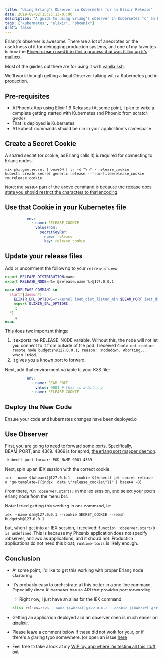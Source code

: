 ```yaml
---
title: "Using Erlang's Observer in Kubernetes for an Elixir Release"
date: 2019-09-02T15:25:13-07:00
description: "A guide to using Erlang's observer in Kubernetes for an Elixir Release."
tags: ["kubernetes", "elixir", "phoenix"]
draft: false
---
```


Erlang's observer is awesome. There are a lot of anecdotes on the usefulness of it for debugging production systems, and one of my favorites is how the [Phoenix team used it to find a process that was filling up it's mailbox](https://phoenixframework.org/blog/the-road-to-2-million-websocket-connections).

Most of the guides out there are for using it with [vanilla ssh](http://blog.plataformatec.com.br/2016/05/tracing-and-observing-your-remote-node/).

We'll work through getting a local Observer talking with a Kubernetes pod in production.

## Pre-requisites

* A Phoenix App using Elixir 1.9 Releases (At some point, I plan to write a complete getting started with Kubernetes and Phoenix from scratch guide)
* That is deployed in Kubernetes
* All kubectl commands should be run in your application's namespace

## Create a Secret Cookie

A shared secret (or cookie, as Erlang calls it) is required for connecting to Erlang nodes.

```shell
mix phx.gen.secret | base64 | tr -d "\n" > release_cookie
kubectl create secret generic release --from-file=release_cookie
rm release_cookie
```

Note: the `base64` part of the above command is because the [release docs state you should restrict the characters to that encoding](https://hexdocs.pm/mix/Mix.Tasks.Release.html). 

## Use that Cookie in your Kubernetes file

```yaml
          env:
            - name: RELEASE_COOKIE
              valueFrom:
                secretKeyRef:
                  name: release
                  key: release_cookie
```

## Update your release files

Add or uncomment the following to your `rel/env.sh.eex`

```bash
export RELEASE_DISTRIBUTION=name
export RELEASE_NODE=<%= @release.name %>@127.0.0.1

case $RELEASE_COMMAND in
  start*|daemon*)
    ELIXIR_ERL_OPTIONS="-kernel inet_dist_listen_min $BEAM_PORT inet_dist_listen_max $BEAM_PORT"
    export ELIXIR_ERL_OPTIONS
    ;;
  *)
    ;;
esac
```

This does two important things:

1. It exports the RELEASE_NODE variable. Without this, the node will not let you connect to it from outside of the pod. I received `Could not contact remote node budgetsh@127.0.0.1, reason: :nodedown. Aborting...` when I tried.
2. It gives you a known port to forward.

Next, add that environment variable to your K8S file:

```yaml
          env:
            - name: BEAM_PORT
              value: 9001 # this is arbitrary
            - name: RELEASE_COOKIE
```

## Deploy the New Code

Ensure your code and kubernetes changes have been deployed.o

## Use Observer

First, you are going to need to forward some ports. Specifically, BEAM_PORT, and 4369. 4369 is for epmd, [the erlang port mapper daemon](http://erlang.org/doc/man/epmd.html).

```shell
 kubectl port-forward POD_NAME 9001 4369
```

Next, spin up an IEX session with the correct cookie:

```shell
iex --name $(whoami)@127.0.0.1 --cookie $(kubectl get secret release -o "go-template={{index .data \"release_cookie\"}}" | base64 -D)
```

From there, run `:observer.start()` in the iex session, and select your pod's erlang node from the menu bar. 

Note: I tried getting this working in one command, ie:

```shell
iex --name dan@127.0.0.1 --cookie SECRET_COOKIE --remsh budgetsh@127.0.0.1
```

but, when I got into an IEX session, I received: `function :observer.start/0 is undefined`. This is because my Phoenix application does not specify :observer, and :wx as applications, and it should not. Production applications do not need this bloat; `runtime-tools` is likely enough.

## Conclusion

* At some point, I'd like  to get this working with proper Erlang node clustering.
* It's probably easy to orchestrate all this better in a one line command. Especially since Kubernetes has an API that provides port forwarding.
  * Right now, I just have an alias for the IEX command:

  ```bash
  alias reliex='iex --name $(whoami)@127.0.0.1 --cookie $(kubectl get secret release -o "go-template={{index .data \"release_cookie\"}}" | base64 -D)'
  ```

* Getting an application deployed and an observer open is much easier on [gigalixir](https://gigalixir.com).
* Please leave a comment below if these did not work for your, or if there's a glaring typo somewhere. (or open an issue [here](https://github.com/djquan/quan.io)
* Feel free to take a look at my [WIP toy app where I'm testing all this stuff out](https://github.com/djquan/budget.sh)
